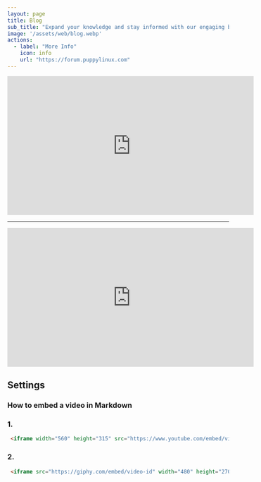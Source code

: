 ```yaml
---
layout: page
title: Blog
sub_title: "Expand your knowledge and stay informed with our engaging blog posts"
image: '/assets/web/blog.webp'
actions:
  - label: "More Info"
    icon: info
    url: "https://forum.puppylinux.com"   
---
```


<iframe width="560" height="315" src="https://www.youtube.com/embed/TDGHzgKWAeU" frameborder="0" allow="accelerometer; autoplay; clipboard-write; encrypted-media; gyroscope; picture-in-picture" allowfullscreen></iframe>
<hr>
<iframe width="560" height="315" src="https://www.youtube.com/embed/f3cIqLewlZA" title="Sub de Santa - Alliance" frameborder="0" allow="accelerometer; autoplay; clipboard-write; encrypted-media; gyroscope; picture-in-picture; web-share" referrerpolicy="strict-origin-when-cross-origin" allowfullscreen></iframe>

## Settings

### How to embed a video in Markdown

### 1.

```html
 <iframe width="560" height="315" src="https://www.youtube.com/embed/video-id" frameborder="0" allow="accelerometer; autoplay; clipboard-write; encrypted-media; gyroscope; picture-in-picture" allowfullscreen></iframe>
```

### 2.

```html
 <iframe src="https://giphy.com/embed/video-id" width="480" height="270" frameBorder="0" class="giphy-embed" allowFullScreen></iframe>
```


